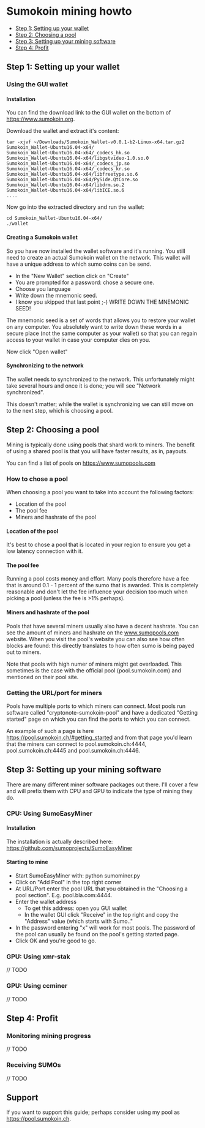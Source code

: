 

# Sumokoin mining howto

 - [Step 1: Setting up your wallet](#setting-up-your-wallet)
 - [Step 2: Choosing a pool](#choosing-a-pool)
 - [Step 3: Setting up your mining software](#setting-up-your-mining-software)
 - [Step 4: Profit](#profit)


## Step 1: Setting up your wallet

### Using the GUI wallet

#### Installation
You can find the download link to the GUI wallet on the bottom of https://www.sumokoin.org.

Download the wallet and extract it's content:

```shell
tar -xjvf ~/Downloads/Sumokoin_Wallet-v0.0.1-b2-Linux-x64.tar.gz2
Sumokoin_Wallet-Ubuntu16.04-x64/
Sumokoin_Wallet-Ubuntu16.04-x64/_codecs_hk.so
Sumokoin_Wallet-Ubuntu16.04-x64/libgstvideo-1.0.so.0
Sumokoin_Wallet-Ubuntu16.04-x64/_codecs_jp.so
Sumokoin_Wallet-Ubuntu16.04-x64/_codecs_kr.so
Sumokoin_Wallet-Ubuntu16.04-x64/libfreetype.so.6
Sumokoin_Wallet-Ubuntu16.04-x64/PySide.QtCore.so
Sumokoin_Wallet-Ubuntu16.04-x64/libdrm.so.2
Sumokoin_Wallet-Ubuntu16.04-x64/libICE.so.6
....
```

Now go into the extracted directory and run the wallet:

```shell
cd Sumokoin_Wallet-Ubuntu16.04-x64/
./wallet
```
#### Creating a Sumokoin wallet
So you have now installed the wallet software and it's running. You still need to create an actual Sumokoin wallet on the network. This wallet will have a unique address to which sumo coins can be send.

 * In the "New Wallet" section click on "Create"
 * You are prompted for a password: chose a secure one.
 * Choose you language
 * Write down the mnemonic seed.
 * I know you skipped that last point ;-) WRITE DOWN THE MNEMONIC SEED!
 
 The mnemonic seed is a set of words that allows you to restore your wallet on any computer. You absolutely want to write down these words in a secure place (not the same computer as your wallet) so that you can regain access to your wallet in case your computer dies on you.

Now click "Open wallet"

#### Synchronizing to the network
The wallet needs to synchronized to the network. This unfortunately might take several hours and once it is done; you will see "Network synchronized".

This doesn't matter; while the wallet is synchronizing we can still move on to the next step, which is choosing a pool.

## Step 2: Choosing a pool
Mining is typically done using pools that shard work to miners. The benefit of using a shared pool is that you will have faster results, as in, payouts. 

You can find a list of pools on https://www.sumopools.com

### How to chose a pool
When choosing a pool you want to take into account the following factors:
 * Location of the pool
 * The pool fee
 * Miners and hashrate of the pool
 
#### Location of the pool
It's best to chose a pool that is located in your region to ensure you get a low latency connection with it.

#### The pool fee
Running a pool costs money and effort. Many pools therefore have a fee that is around 0.1 - 1 percent of the sumo that is awarded. This is completely reasonable and don't let the fee influence your decision too much when picking a pool (unless the fee is >1% perhaps).

#### Miners and hashrate of the pool
Pools that have several miners usually also have a decent hashrate. You can see the amount of miners and hashrate on the www.sumopools.com website.  When you visit the pool's website you can also see how often blocks are found: this directly translates to how often sumo is being payed out to miners.

Note that pools with high numer of miners might get overloaded. This sometimes is the case with the official pool (pool.sumokoin.com) and mentioned on their pool site.

### Getting the URL/port for miners

Pools have multiple ports to which miners can connect. Most pools run software called "cryptonote-sumokoin-pool" and have a dedicated "Getting started" page on which you can find the ports to which you can connect.

An example of such a page is here https://pool.sumokoin.ch/#getting_started and from that page you'd learn that the miners can connect to pool.sumokoin.ch:4444, pool.sumokoin.ch:4445 and pool.sumokoin.ch:4446.

## Step 3: Setting up your mining software
There are many different miner software packages out there. I'll cover a few and will prefix them with CPU and GPU to indicate the type of mining they do.

### CPU: Using SumoEasyMiner

#### Installation

The installation is actually described here:
https://github.com/sumoprojects/SumoEasyMiner

#### Starting to mine

 * Start SumoEasyMiner with: python sumominer.py
 * Click on "Add Pool" in the top right corner
 * At URL/Port enter the pool URL that you obtained in the "Choosing a pool section". E.g. pool.bla.com:4444.
 * Enter the wallet address
   * To get this address: open you GUI wallet
   * In the wallet GUI click "Receive" in the top right and copy the "Address" value (which starts with Sumo.."
 * In the password entering "x" will work for most pools. The password of the pool can usually be found on the pool's getting started page.
 * Click OK and you're good to go.
 
### GPU: Using xmr-stak
// TODO

### GPU: Using ccminer
// TODO

## Step 4: Profit

### Monitoring mining progress
// TODO

### Receiving SUMOs
// TODO

## Support

If you want to support this guide; perhaps consider using my pool as https://pool.sumokoin.ch.

